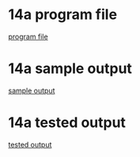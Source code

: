 # 14a program file
[program file](program.jpg)

 # 14a sample output
 [sample output](sampleoutput.jpg)

# 14a tested output
[tested output](testedoutput.jpg)
